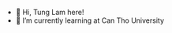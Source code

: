 - 👋 Hi, Tung Lam here!
- 🌱 I’m currently learning at Can Tho University
<!---
tunglamctu/tunglamctu is a ✨ special ✨ repository because its `README.md` (this file) appears on your GitHub profile.
You can click the Preview link to take a look at your changes.
--->
